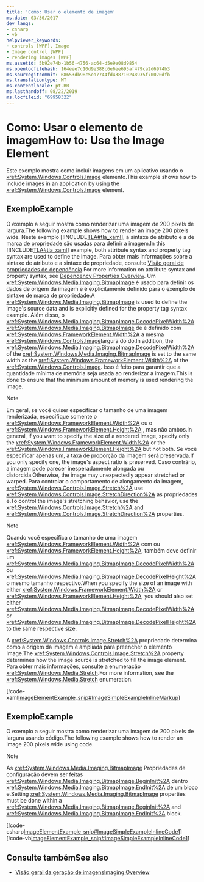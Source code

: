 ```yaml
---
title: 'Como: Usar o elemento de imagem'
ms.date: 03/30/2017
dev_langs:
- csharp
- vb
helpviewer_keywords:
- controls [WPF], Image
- Image control [WPF]
- rendering images [WPF]
ms.assetid: 5b92e74b-1b56-4756-ac64-d5e9e08d9854
ms.openlocfilehash: 164eee7c10d9e388c6e6ee695af479ca2d6974b3
ms.sourcegitcommit: 68653db98c5ea7744fd438710248935f70020dfb
ms.translationtype: MT
ms.contentlocale: pt-BR
ms.lasthandoff: 08/22/2019
ms.locfileid: "69958322"
---
```

# <a name="how-to-use-the-image-element"></a><span data-ttu-id="54570-102">Como: Usar o elemento de imagem</span><span class="sxs-lookup"><span data-stu-id="54570-102">How to: Use the Image Element</span></span>
<span data-ttu-id="54570-103">Este exemplo mostra como incluir imagens em um aplicativo usando o <xref:System.Windows.Controls.Image> elemento.</span><span class="sxs-lookup"><span data-stu-id="54570-103">This example shows how to include images in an application by using the <xref:System.Windows.Controls.Image> element.</span></span>  
  
## <a name="example"></a><span data-ttu-id="54570-104">Exemplo</span><span class="sxs-lookup"><span data-stu-id="54570-104">Example</span></span>  
 <span data-ttu-id="54570-105">O exemplo a seguir mostra como renderizar uma imagem de 200 pixels de largura.</span><span class="sxs-lookup"><span data-stu-id="54570-105">The following example shows how to render an image 200 pixels wide.</span></span> <span data-ttu-id="54570-106">Neste exemplo [!INCLUDE[TLA#tla_xaml](../../../../includes/tlasharptla-xaml-md.md)], a sintaxe de atributo e a de marca de propriedade são usadas para definir a imagem.</span><span class="sxs-lookup"><span data-stu-id="54570-106">In this [!INCLUDE[TLA#tla_xaml](../../../../includes/tlasharptla-xaml-md.md)] example, both attribute syntax and property tag syntax are used to define the image.</span></span> <span data-ttu-id="54570-107">Para obter mais informações sobre a sintaxe de atributo e a sintaxe de propriedade, consulte [Visão geral de propriedades de dependência](../advanced/dependency-properties-overview.md).</span><span class="sxs-lookup"><span data-stu-id="54570-107">For more information on attribute syntax and property syntax, see [Dependency Properties Overview](../advanced/dependency-properties-overview.md).</span></span> <span data-ttu-id="54570-108">Um <xref:System.Windows.Media.Imaging.BitmapImage> é usado para definir os dados de origem da imagem e é explicitamente definido para o exemplo de sintaxe de marca de propriedade.</span><span class="sxs-lookup"><span data-stu-id="54570-108">A <xref:System.Windows.Media.Imaging.BitmapImage> is used to define the image's source data and is explicitly defined for the property tag syntax example.</span></span> <span data-ttu-id="54570-109">Além disso, o <xref:System.Windows.Media.Imaging.BitmapImage.DecodePixelWidth%2A> <xref:System.Windows.Media.Imaging.BitmapImage> de é definido com <xref:System.Windows.FrameworkElement.Width%2A> a mesma <xref:System.Windows.Controls.Image>largura do do.</span><span class="sxs-lookup"><span data-stu-id="54570-109">In addition, the <xref:System.Windows.Media.Imaging.BitmapImage.DecodePixelWidth%2A> of the <xref:System.Windows.Media.Imaging.BitmapImage> is set to the same width as the <xref:System.Windows.FrameworkElement.Width%2A> of the <xref:System.Windows.Controls.Image>.</span></span> <span data-ttu-id="54570-110">Isso é feito para garantir que a quantidade mínima de memória seja usada ao renderizar a imagem.</span><span class="sxs-lookup"><span data-stu-id="54570-110">This is done to ensure that the minimum amount of memory is used rendering the image.</span></span>  
  
> [!NOTE]
> <span data-ttu-id="54570-111">Em geral, se você quiser especificar o tamanho de uma imagem renderizada, especifique somente o <xref:System.Windows.FrameworkElement.Width%2A> ou o <xref:System.Windows.FrameworkElement.Height%2A> , mas não ambos.</span><span class="sxs-lookup"><span data-stu-id="54570-111">In general, if you want to specify the size of a rendered image, specify only the <xref:System.Windows.FrameworkElement.Width%2A> or the <xref:System.Windows.FrameworkElement.Height%2A> but not both.</span></span> <span data-ttu-id="54570-112">Se você especificar apenas um, a taxa de proporção da imagem será preservada.</span><span class="sxs-lookup"><span data-stu-id="54570-112">If you only specify one, the image's aspect ratio is preserved.</span></span> <span data-ttu-id="54570-113">Caso contrário, a imagem pode parecer inesperadamente alongada ou distorcida.</span><span class="sxs-lookup"><span data-stu-id="54570-113">Otherwise, the image may unexpectedly appear stretched or warped.</span></span> <span data-ttu-id="54570-114">Para controlar o comportamento de alongamento da imagem, <xref:System.Windows.Controls.Image.Stretch%2A> use <xref:System.Windows.Controls.Image.StretchDirection%2A> as propriedades e.</span><span class="sxs-lookup"><span data-stu-id="54570-114">To control the image's stretching behavior, use the <xref:System.Windows.Controls.Image.Stretch%2A> and <xref:System.Windows.Controls.Image.StretchDirection%2A> properties.</span></span>  
  
> [!NOTE]
> <span data-ttu-id="54570-115">Quando você especifica o tamanho de uma imagem <xref:System.Windows.FrameworkElement.Width%2A> com ou <xref:System.Windows.FrameworkElement.Height%2A>, também deve definir um <xref:System.Windows.Media.Imaging.BitmapImage.DecodePixelWidth%2A> ou <xref:System.Windows.Media.Imaging.BitmapImage.DecodePixelHeight%2A> o mesmo tamanho respectivo.</span><span class="sxs-lookup"><span data-stu-id="54570-115">When you specify the size of an image with either <xref:System.Windows.FrameworkElement.Width%2A> or <xref:System.Windows.FrameworkElement.Height%2A>, you should also set either <xref:System.Windows.Media.Imaging.BitmapImage.DecodePixelWidth%2A> or <xref:System.Windows.Media.Imaging.BitmapImage.DecodePixelHeight%2A> to the same respective size.</span></span>  
  
 <span data-ttu-id="54570-116">A <xref:System.Windows.Controls.Image.Stretch%2A> propriedade determina como a origem da imagem é ampliada para preencher o elemento Image.</span><span class="sxs-lookup"><span data-stu-id="54570-116">The <xref:System.Windows.Controls.Image.Stretch%2A> property determines how the image source is stretched to fill the image element.</span></span> <span data-ttu-id="54570-117">Para obter mais informações, consulte a enumeração <xref:System.Windows.Media.Stretch>.</span><span class="sxs-lookup"><span data-stu-id="54570-117">For more information, see the <xref:System.Windows.Media.Stretch> enumeration.</span></span>  
  
 [!code-xaml[ImageElementExample_snip#ImageSimpleExampleInlineMarkup](~/samples/snippets/csharp/VS_Snippets_Wpf/ImageElementExample_snip/CSharp/ImageSimpleExample.xaml#imagesimpleexampleinlinemarkup)]  
  
## <a name="example"></a><span data-ttu-id="54570-118">Exemplo</span><span class="sxs-lookup"><span data-stu-id="54570-118">Example</span></span>  
 <span data-ttu-id="54570-119">O exemplo a seguir mostra como renderizar uma imagem de 200 pixels de largura usando código.</span><span class="sxs-lookup"><span data-stu-id="54570-119">The following example shows how to render an image 200 pixels wide using code.</span></span>  
  
> [!NOTE]
> <span data-ttu-id="54570-120">As <xref:System.Windows.Media.Imaging.BitmapImage> Propriedades de configuração devem ser feitas <xref:System.Windows.Media.Imaging.BitmapImage.BeginInit%2A> dentro <xref:System.Windows.Media.Imaging.BitmapImage.EndInit%2A> de um bloco e.</span><span class="sxs-lookup"><span data-stu-id="54570-120">Setting <xref:System.Windows.Media.Imaging.BitmapImage> properties must be done within a <xref:System.Windows.Media.Imaging.BitmapImage.BeginInit%2A> and <xref:System.Windows.Media.Imaging.BitmapImage.EndInit%2A> block.</span></span>  
  
 [!code-csharp[ImageElementExample_snip#ImageSimpleExampleInlineCode1](~/samples/snippets/csharp/VS_Snippets_Wpf/ImageElementExample_snip/CSharp/ImageSimpleExample.xaml.cs#imagesimpleexampleinlinecode1)]
 [!code-vb[ImageElementExample_snip#ImageSimpleExampleInlineCode1](~/samples/snippets/visualbasic/VS_Snippets_Wpf/ImageElementExample_snip/VB/ImageSimpleExample.xaml.vb#imagesimpleexampleinlinecode1)]  
  
## <a name="see-also"></a><span data-ttu-id="54570-121">Consulte também</span><span class="sxs-lookup"><span data-stu-id="54570-121">See also</span></span>

- [<span data-ttu-id="54570-122">Visão geral da geração de imagens</span><span class="sxs-lookup"><span data-stu-id="54570-122">Imaging Overview</span></span>](../graphics-multimedia/imaging-overview.md)
